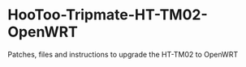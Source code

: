 HooToo-Tripmate-HT-TM02-OpenWRT
===============================

Patches, files and instructions to upgrade the HT-TM02 to OpenWRT
